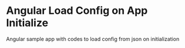 # Angular Load Config on App Initialize
Angular sample app with codes to load config from json on initialization
